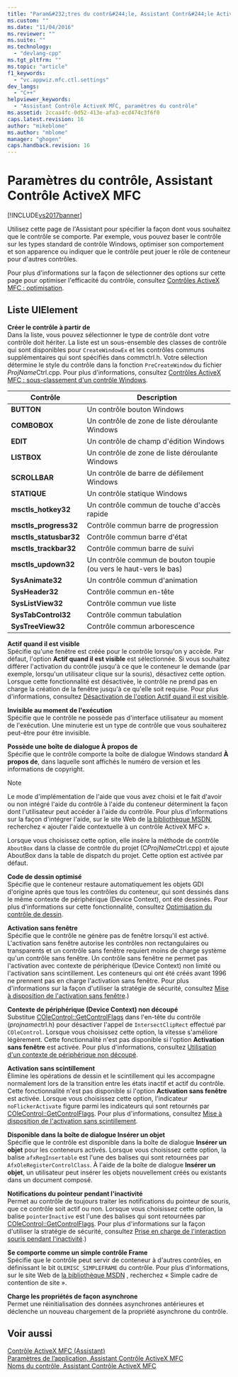 ```yaml
---
title: "Param&#232;tres du contr&#244;le, Assistant Contr&#244;le ActiveX&#160;MFC | Microsoft Docs"
ms.custom: ""
ms.date: "11/04/2016"
ms.reviewer: ""
ms.suite: ""
ms.technology: 
  - "devlang-cpp"
ms.tgt_pltfrm: ""
ms.topic: "article"
f1_keywords: 
  - "vc.appwiz.mfc.ctl.settings"
dev_langs: 
  - "C++"
helpviewer_keywords: 
  - "Assistant Contrôle ActiveX MFC, paramètres du contrôle"
ms.assetid: 2ccaa4fc-0d52-413e-afa3-ecd474c3f6f0
caps.latest.revision: 16
author: "mikeblome"
ms.author: "mblome"
manager: "ghogen"
caps.handback.revision: 16
---
```

# Param&#232;tres du contr&#244;le, Assistant Contr&#244;le ActiveX&#160;MFC
[!INCLUDE[vs2017banner](../../assembler/inline/includes/vs2017banner.md)]

Utilisez cette page de l'Assistant pour spécifier la façon dont vous souhaitez que le contrôle se comporte.  Par exemple, vous pouvez baser le contrôle sur les types standard de contrôle Windows, optimiser son comportement et son apparence ou indiquer que le contrôle peut jouer le rôle de conteneur pour d'autres contrôles.  
  
 Pour plus d'informations sur la façon de sélectionner des options sur cette page pour optimiser l'efficacité du contrôle, consultez [Contrôles ActiveX MFC : optimisation](../../mfc/mfc-activex-controls-optimization.md).  
  
## Liste UIElement  
 **Créer le contrôle à partir de**  
 Dans la liste, vous pouvez sélectionner le type de contrôle dont votre contrôle doit hériter.  La liste est un sous\-ensemble des classes de contrôle qui sont disponibles pour `CreateWindowEx` et les contrôles communs supplémentaires qui sont spécifiés dans commctrl.h.  Votre sélection détermine le style du contrôle dans la fonction `PreCreateWindow` du fichier *ProjName*Ctrl.cpp.  Pour plus d'informations, consultez [Contrôles ActiveX MFC : sous\-classement d'un contrôle Windows](../../mfc/mfc-activex-controls-subclassing-a-windows-control.md).  
  
|Contrôle|Description|  
|--------------|-----------------|  
|**BUTTON**|Un contrôle bouton Windows|  
|**COMBOBOX**|Un contrôle de zone de liste déroulante Windows|  
|**EDIT**|Un contrôle de champ d'édition Windows|  
|**LISTBOX**|Un contrôle de zone de liste déroulante Windows|  
|**SCROLLBAR**|Un contrôle de barre de défilement Windows|  
|**STATIQUE**|Un contrôle statique Windows|  
|**msctls\_hotkey32**|Un contrôle commun de touche d'accès rapide|  
|**msctls\_progress32**|Contrôle commun barre de progression|  
|**msctls\_statusbar32**|Contrôle commun barre d'état|  
|**msctls\_trackbar32**|Contrôle commun barre de suivi|  
|**msctls\_updown32**|Un contrôle commun de bouton toupie \(ou vers le haut\-vers le bas\)|  
|**SysAnimate32**|Un contrôle commun d'animation|  
|**SysHeader32**|Contrôle commun en\-tête|  
|**SysListView32**|Contrôle commun vue liste|  
|**SysTabControl32**|Contrôle commun tabulation|  
|**SysTreeView32**|Contrôle commun arborescence|  
  
 **Actif quand il est visible**  
 Spécifie qu'une fenêtre est créée pour le contrôle lorsqu'on y accède.  Par défaut, l'option **Actif quand il est visible** est sélectionnée.  Si vous souhaitez différer l'activation du contrôle jusqu'à ce que le conteneur le demande \(par exemple, lorsqu'un utilisateur clique sur la souris\), désactivez cette option.  Lorsque cette fonctionnalité est désactivée, le contrôle ne prend pas en charge la création de la fenêtre jusqu'à ce qu'elle soit requise.  Pour plus d'informations, consultez [Désactivation de l'option Actif quand il est visible](../../mfc/turning-off-the-activate-when-visible-option.md).  
  
 **Invisible au moment de l'exécution**  
 Spécifie que le contrôle ne possède pas d'interface utilisateur au moment de l'exécution.  Une minuterie est un type de contrôle que vous souhaiterez peut\-être pour être invisible.  
  
 **Possède une boîte de dialogue À propos de**  
 Spécifie que le contrôle comporte la boîte de dialogue Windows standard **À propos de**, dans laquelle sont affichés le numéro de version et les informations de copyright.  
  
> [!NOTE]
>  Le mode d'implémentation de l'aide que vous avez choisi et le fait d'avoir ou non intégré l'aide du contrôle à l'aide du conteneur déterminent la façon dont l'utilisateur peut accéder à l'aide du contrôle.  Pour plus d'informations sur la façon d'intégrer l'aide, sur le site Web de [la bibliothèque MSDN](http://go.microsoft.com/fwlink/?linkID=150542), recherchez « ajouter l'aide contextuelle à un contrôle ActiveX MFC ».  
  
 Lorsque vous choisissez cette option, elle insère la méthode de contrôle `AboutBox` dans la classe de contrôle du projet \(C*ProjName*Ctrl.cpp\) et ajoute AboutBox dans la table de dispatch du projet.  Cette option est activée par défaut.  
  
 **Code de dessin optimisé**  
 Spécifie que le conteneur restaure automatiquement les objets GDI d'origine après que tous les contrôles du conteneur, qui sont dessinés dans le même contexte de périphérique \(Device Context\), ont été dessinés.  Pour plus d'informations sur cette fonctionnalité, consultez [Optimisation du contrôle de dessin](../../mfc/optimizing-control-drawing.md).  
  
 **Activation sans fenêtre**  
 Spécifie que le contrôle ne génère pas de fenêtre lorsqu'il est activé.  L'activation sans fenêtre autorise les contrôles non rectangulaires ou transparents et un contrôle sans fenêtre requiert moins de charge système qu'un contrôle sans fenêtre.  Un contrôle sans fenêtre ne permet pas l'activation avec contexte de périphérique \(Device Context\) non limité ou l'activation sans scintillement.  Les conteneurs qui ont été créés avant 1996 ne prennent pas en charge l'activation sans fenêtre.  Pour plus d'informations sur la façon d'utiliser la stratégie de sécurité, consultez [Mise à disposition de l'activation sans fenêtre](../../mfc/providing-windowless-activation.md).\)  
  
 **Contexte de périphérique \(Device Context\) non découpé**  
 Substitue [COleControl::GetControlFlags](../Topic/COleControl::GetControlFlags.md) dans l'en\-tête du contrôle \(*projname*ctrl.h\) pour désactiver l'appel de `IntersectClipRect` effectué par `COleControl`.  Lorsque vous choisissez cette option, la vitesse s'améliore légèrement.  Cette fonctionnalité n'est pas disponible si l'option **Activation sans fenêtre** est activée.  Pour plus d'informations, consultez [Utilisation d'un contexte de périphérique non découpé](../../mfc/using-an-unclipped-device-context.md).  
  
 **Activation sans scintillement**  
 Élimine les opérations de dessin et le scintillement qui les accompagne normalement lors de la transition entre les états inactif et actif du contrôle.  Cette fonctionnalité n'est pas disponible si l'option **Activation sans fenêtre** est activée.  Lorsque vous choisissez cette option, l'indicateur `noFlickerActivate` figure parmi les indicateurs qui sont retournés par [COleControl::GetControlFlags](../Topic/COleControl::GetControlFlags.md).  Pour plus d'informations, consultez [Mise à disposition de l'activation sans scintillement](../../mfc/providing-flicker-free-activation.md).  
  
 **Disponible dans la boîte de dialogue Insérer un objet**  
 Spécifie que le contrôle est disponible dans la boîte de dialogue **Insérer un objet** pour les conteneurs activés.  Lorsque vous choisissez cette option, la balise `afxRegInsertable` est l'une des balises qui sont retournées par `AfxOleRegisterControlClass`.  À l'aide de la boîte de dialogue **Insérer un objet**, un utilisateur peut insérer les objets nouvellement créés ou existants dans un document composé.  
  
 **Notifications du pointeur pendant l'inactivité**  
 Permet au contrôle de toujours traiter les notifications du pointeur de souris, que ce contrôle soit actif ou non.  Lorsque vous choisissez cette option, la balise `pointerInactive` est l'une des balises qui sont retournées par [COleControl::GetControlFlags](../Topic/COleControl::GetControlFlags.md).  Pour plus d'informations sur la façon d'utiliser la stratégie de sécurité, consultez [Prise en charge de l'interaction souris pendant l'inactivité](../../mfc/providing-mouse-interaction-while-inactive.md).\)  
  
 **Se comporte comme un simple contrôle Frame**  
 Spécifie que le contrôle peut servir de conteneur à d'autres contrôles, en définissant le bit `OLEMISC_SIMPLEFRAME` du contrôle.  Pour plus d'informations, sur le site Web de [la bibliothèque MSDN](http://go.microsoft.com/fwlink/?linkID=150542) , recherchez « Simple cadre de contention de site ».  
  
 **Charge les propriétés de façon asynchrone**  
 Permet une réinitialisation des données asynchrones antérieures et déclenche un nouveau chargement de la propriété asynchrone du contrôle.  
  
## Voir aussi  
 [Contrôle ActiveX MFC \(Assistant\)](../../mfc/reference/mfc-activex-control-wizard.md)   
 [Paramètres de l’application, Assistant Contrôle ActiveX MFC](../../mfc/reference/application-settings-mfc-activex-control-wizard.md)   
 [Noms du contrôle, Assistant Contrôle ActiveX MFC](../../mfc/reference/control-names-mfc-activex-control-wizard.md)